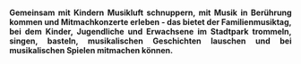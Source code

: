 <div align="justify"> <h4>
Gemeinsam mit Kindern Musikluft schnuppern, mit Musik in Berührung kommen und Mitmachkonzerte erleben - das bietet der Familienmusiktag, bei dem Kinder, Jugendliche und Erwachsene im Stadtpark trommeln, singen, basteln, musikalischen Geschichten lauschen und bei musikalischen Spielen mitmachen können.
</h4></div>